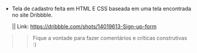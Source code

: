- Tela de cadastro feita em HTML E CSS baseada em uma tela encontrada no site Dribbble.
    
    
    || Link: https://dribbble.com/shots/14019613-Sign-up-form


>> Fique a vontade para fazer comentários e críticas construtivas :)
